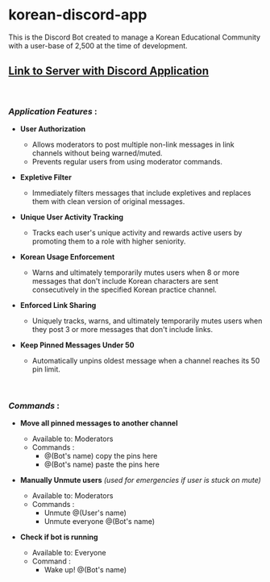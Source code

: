 # korean-discord-app
 This is the Discord Bot created to manage a Korean Educational Community with a user-base of 2,500 at the time of development.

## [Link to Server with Discord Application](https://discord.gg/my25Bkqjz2)
<br>

### ***Application Features*** :
- **User Authorization**
  - Allows moderators to post multiple non-link messages in link channels without being warned/muted.
  - Prevents regular users from using moderator commands.
  
- **Expletive Filter**
  - Immediately filters messages that include expletives and replaces them with clean version of original messages.

- **Unique User Activity Tracking**
  - Tracks each user's unique activity and rewards active users by promoting them to a role with higher seniority.

- **Korean Usage Enforcement**
  - Warns and ultimately temporarily mutes users when 8 or more messages that don't include Korean characters are sent consecutively in the specified Korean practice channel.

- **Enforced Link Sharing**
  - Uniquely tracks, warns, and ultimately temporarily mutes users when they post 3 or more messages that don't include links.
  
- **Keep Pinned Messages Under 50**
  - Automatically unpins oldest message when a channel reaches its 50 pin limit.  
<br>

### ***Commands*** :
 - **Move all pinned messages to another channel**
   - Available to: Moderators
   - Commands : 
     - @(Bot's name) copy the pins here
     - @(Bot's name) paste the pins here

- **Manually Unmute users** *(used for emergencies if user is stuck on mute)*
   - Available to: Moderators
   - Commands : 
     - Unmute @(User's name)
     - Unmute everyone @(Bot's name)
   
- **Check if bot is running**
  - Available to: Everyone
  - Command :
    - Wake up! @(Bot's name)
